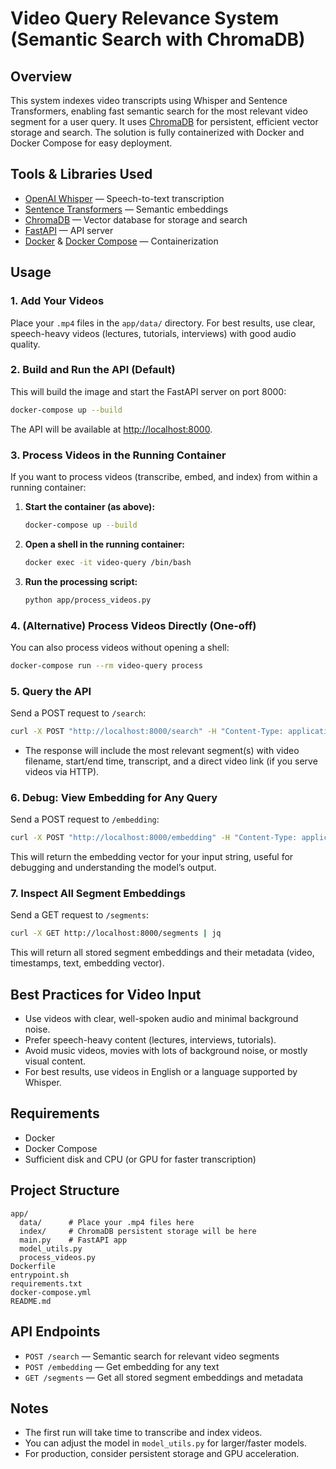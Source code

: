 # Video Query Relevance System (Semantic Search with ChromaDB)

## Overview

This system indexes video transcripts using Whisper and Sentence Transformers, enabling fast semantic search for the most relevant video segment for a user query. It uses [ChromaDB](https://www.trychroma.com/) for persistent, efficient vector storage and search. The solution is fully containerized with Docker and Docker Compose for easy deployment.

## Tools & Libraries Used
- [OpenAI Whisper](https://github.com/openai/whisper) — Speech-to-text transcription
- [Sentence Transformers](https://www.sbert.net/) — Semantic embeddings
- [ChromaDB](https://www.trychroma.com/) — Vector database for storage and search
- [FastAPI](https://fastapi.tiangolo.com/) — API server
- [Docker](https://www.docker.com/) & [Docker Compose](https://docs.docker.com/compose/) — Containerization

## Usage

### 1. Add Your Videos
Place your `.mp4` files in the `app/data/` directory. For best results, use clear, speech-heavy videos (lectures, tutorials, interviews) with good audio quality.

### 2. Build and Run the API (Default)
This will build the image and start the FastAPI server on port 8000:
```bash
docker-compose up --build
```
The API will be available at [http://localhost:8000](http://localhost:8000).

### 3. Process Videos in the Running Container
If you want to process videos (transcribe, embed, and index) from within a running container:
1. **Start the container (as above):**
   ```bash
   docker-compose up --build
   ```
2. **Open a shell in the running container:**
   ```bash
   docker exec -it video-query /bin/bash
   ```
3. **Run the processing script:**
   ```bash
   python app/process_videos.py
   ```

### 4. (Alternative) Process Videos Directly (One-off)
You can also process videos without opening a shell:
```bash
docker-compose run --rm video-query process
```

### 5. Query the API
Send a POST request to `/search`:
```bash
curl -X POST "http://localhost:8000/search" -H "Content-Type: application/json" -d '{"query": "your question here", "top_k": 1}'
```
- The response will include the most relevant segment(s) with video filename, start/end time, transcript, and a direct video link (if you serve videos via HTTP).

### 6. Debug: View Embedding for Any Query
Send a POST request to `/embedding`:
```bash
curl -X POST "http://localhost:8000/embedding" -H "Content-Type: application/json" -d '{"query": "your text here"}'
```
This will return the embedding vector for your input string, useful for debugging and understanding the model’s output.

### 7. Inspect All Segment Embeddings
Send a GET request to `/segments`:
```bash
curl -X GET http://localhost:8000/segments | jq
```
This will return all stored segment embeddings and their metadata (video, timestamps, text, embedding vector).

## Best Practices for Video Input
- Use videos with clear, well-spoken audio and minimal background noise.
- Prefer speech-heavy content (lectures, interviews, tutorials).
- Avoid music videos, movies with lots of background noise, or mostly visual content.
- For best results, use videos in English or a language supported by Whisper.

## Requirements
- Docker
- Docker Compose
- Sufficient disk and CPU (or GPU for faster transcription)

## Project Structure
```
app/
  data/      # Place your .mp4 files here
  index/     # ChromaDB persistent storage will be here
  main.py    # FastAPI app
  model_utils.py
  process_videos.py
Dockerfile
entrypoint.sh
requirements.txt
docker-compose.yml
README.md
```

## API Endpoints
- `POST /search` — Semantic search for relevant video segments
- `POST /embedding` — Get embedding for any text
- `GET /segments` — Get all stored segment embeddings and metadata

## Notes
- The first run will take time to transcribe and index videos.
- You can adjust the model in `model_utils.py` for larger/faster models.
- For production, consider persistent storage and GPU acceleration. 